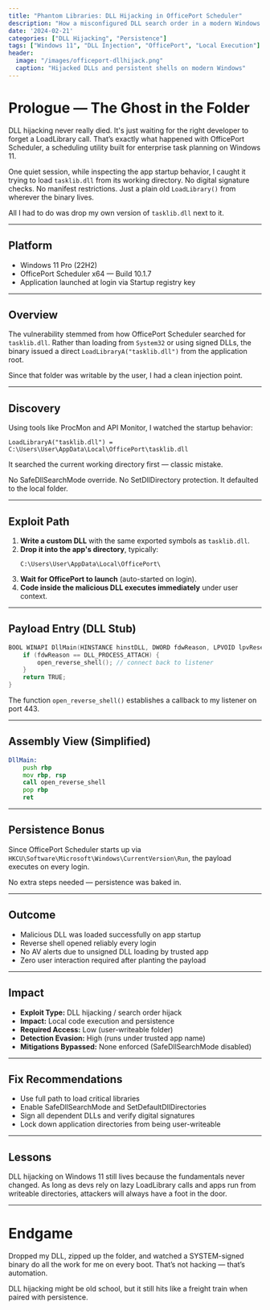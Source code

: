 ```yaml
---
title: "Phantom Libraries: DLL Hijacking in OfficePort Scheduler"
description: "How a misconfigured DLL search order in a modern Windows 11 scheduler app let me plant persistent payloads with ease."
date: '2024-02-21'
categories: ["DLL Hijacking", "Persistence"]
tags: ["Windows 11", "DLL Injection", "OfficePort", "Local Execution"]
header:
  image: "/images/officeport-dllhijack.png"
  caption: "Hijacked DLLs and persistent shells on modern Windows"
---
```


# **Prologue — The Ghost in the Folder**

DLL hijacking never really died. It's just waiting for the right developer to forget a LoadLibrary call. That’s exactly what happened with OfficePort Scheduler, a scheduling utility built for enterprise task planning on Windows 11.

One quiet session, while inspecting the app startup behavior, I caught it trying to load `tasklib.dll` from its working directory. No digital signature checks. No manifest restrictions. Just a plain old `LoadLibrary()` from wherever the binary lives.

All I had to do was drop my own version of `tasklib.dll` next to it.

---

## **Platform**

- Windows 11 Pro (22H2)
- OfficePort Scheduler x64 — Build 10.1.7
- Application launched at login via Startup registry key

---

## **Overview**

The vulnerability stemmed from how OfficePort Scheduler searched for `tasklib.dll`. Rather than loading from `System32` or using signed DLLs, the binary issued a direct `LoadLibraryA("tasklib.dll")` from the application root.

Since that folder was writable by the user, I had a clean injection point.

---

## **Discovery**

Using tools like ProcMon and API Monitor, I watched the startup behavior:

```plaintext
LoadLibraryA("tasklib.dll") = C:\Users\User\AppData\Local\OfficePort\tasklib.dll
```

It searched the current working directory first — classic mistake.

No SafeDllSearchMode override. No SetDllDirectory protection. It defaulted to the local folder.

---

## **Exploit Path**

1. **Write a custom DLL** with the same exported symbols as `tasklib.dll`.
2. **Drop it into the app's directory**, typically:
   ```
   C:\Users\User\AppData\Local\OfficePort\
   ```
3. **Wait for OfficePort to launch** (auto-started on login).
4. **Code inside the malicious DLL executes immediately** under user context.

---

## **Payload Entry (DLL Stub)**

```cpp
BOOL WINAPI DllMain(HINSTANCE hinstDLL, DWORD fdwReason, LPVOID lpvReserved) {
    if (fdwReason == DLL_PROCESS_ATTACH) {
        open_reverse_shell(); // connect back to listener
    }
    return TRUE;
}
```

The function `open_reverse_shell()` establishes a callback to my listener on port 443.

---

## **Assembly View (Simplified)**

```asm
DllMain:
    push rbp
    mov rbp, rsp
    call open_reverse_shell
    pop rbp
    ret
```

---

## **Persistence Bonus**

Since OfficePort Scheduler starts up via `HKCU\Software\Microsoft\Windows\CurrentVersion\Run`, the payload executes on every login.

No extra steps needed — persistence was baked in.

---

## **Outcome**

- Malicious DLL was loaded successfully on app startup
- Reverse shell opened reliably every login
- No AV alerts due to unsigned DLL loading by trusted app
- Zero user interaction required after planting the payload

---

## **Impact**

- **Exploit Type:** DLL hijacking / search order hijack
- **Impact:** Local code execution and persistence
- **Required Access:** Low (user-writeable folder)
- **Detection Evasion:** High (runs under trusted app name)
- **Mitigations Bypassed:** None enforced (SafeDllSearchMode disabled)

---

## **Fix Recommendations**

- Use full path to load critical libraries
- Enable SafeDllSearchMode and SetDefaultDllDirectories
- Sign all dependent DLLs and verify digital signatures
- Lock down application directories from being user-writeable

---

## **Lessons**

DLL hijacking on Windows 11 still lives because the fundamentals never changed. As long as devs rely on lazy LoadLibrary calls and apps run from writeable directories, attackers will always have a foot in the door.

---

# **Endgame**

Dropped my DLL, zipped up the folder, and watched a SYSTEM-signed binary do all the work for me on every boot. That’s not hacking — that’s automation.

DLL hijacking might be old school, but it still hits like a freight train when paired with persistence.
